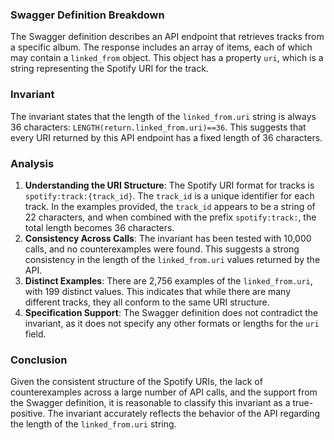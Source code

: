 ### Swagger Definition Breakdown
The Swagger definition describes an API endpoint that retrieves tracks from a specific album. The response includes an array of items, each of which may contain a `linked_from` object. This object has a property `uri`, which is a string representing the Spotify URI for the track.

### Invariant
The invariant states that the length of the `linked_from.uri` string is always 36 characters: `LENGTH(return.linked_from.uri)==36`. This suggests that every URI returned by this API endpoint has a fixed length of 36 characters.

### Analysis
1. **Understanding the URI Structure**: The Spotify URI format for tracks is `spotify:track:{track_id}`. The `track_id` is a unique identifier for each track. In the examples provided, the `track_id` appears to be a string of 22 characters, and when combined with the prefix `spotify:track:`, the total length becomes 36 characters.
2. **Consistency Across Calls**: The invariant has been tested with 10,000 calls, and no counterexamples were found. This suggests a strong consistency in the length of the `linked_from.uri` values returned by the API.
3. **Distinct Examples**: There are 2,756 examples of the `linked_from.uri`, with 199 distinct values. This indicates that while there are many different tracks, they all conform to the same URI structure.
4. **Specification Support**: The Swagger definition does not contradict the invariant, as it does not specify any other formats or lengths for the `uri` field.

### Conclusion
Given the consistent structure of the Spotify URIs, the lack of counterexamples across a large number of API calls, and the support from the Swagger definition, it is reasonable to classify this invariant as a true-positive. The invariant accurately reflects the behavior of the API regarding the length of the `linked_from.uri` string.
